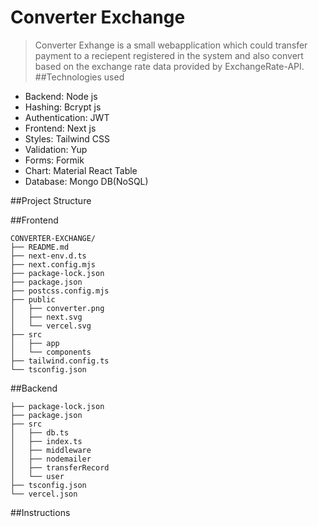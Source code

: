 # Converter Exchange

>Converter Exhange is a small webapplication which could transfer payment to a reciepent registered in the system and also convert based on the exchange rate data provided by ExchangeRate-API.
##Technologies used
- Backend: Node js
- Hashing: Bcrypt js
- Authentication: JWT
- Frontend: Next js
- Styles: Tailwind CSS
- Validation: Yup
- Forms: Formik
- Chart: Material React Table
- Database: Mongo DB(NoSQL)

##Project Structure
>
##Frontend
```
CONVERTER-EXCHANGE/
├── README.md
├── next-env.d.ts
├── next.config.mjs
├── package-lock.json
├── package.json
├── postcss.config.mjs
├── public
│   ├── converter.png
│   ├── next.svg
│   └── vercel.svg
├── src
│   ├── app
│   └── components
├── tailwind.config.ts
└── tsconfig.json
```
>
##Backend
```
├── package-lock.json
├── package.json
├── src
│   ├── db.ts
│   ├── index.ts
│   ├── middleware
│   ├── nodemailer
│   ├── transferRecord
│   └── user
├── tsconfig.json
└── vercel.json
```
>
##Instructions

